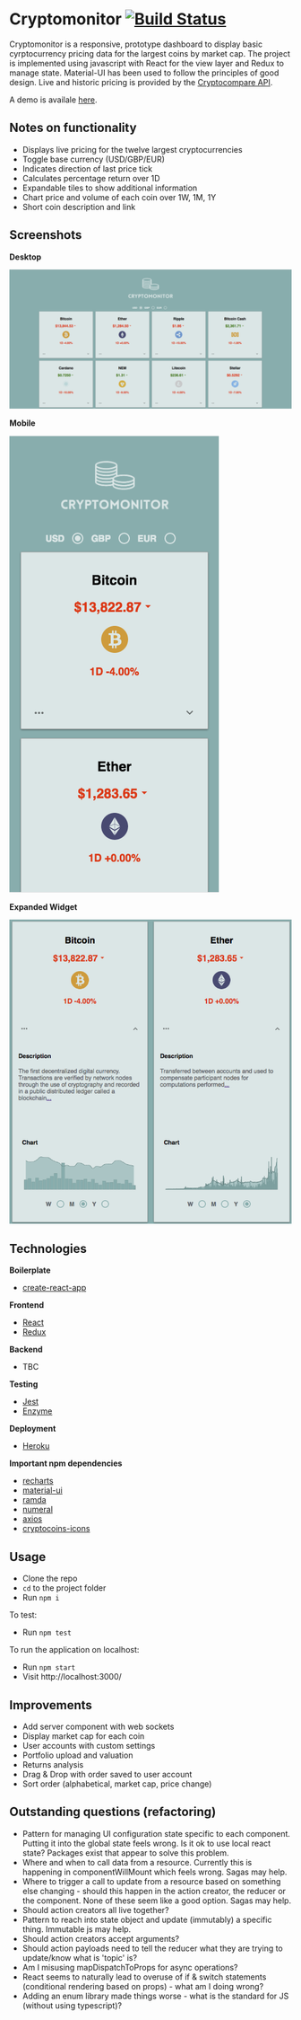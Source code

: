 # Cryptomonitor [![Build Status](https://travis-ci.org/joemaidman/cryptomonitor.svg?branch=master)](https://travis-ci.org/joemaidman/cryptomonitor)

Cryptomonitor is a  responsive, prototype dashboard to display basic cyrptocurrency pricing data for the largest coins by market cap. The project is implemented using javascript with React for the view layer and Redux to manage state. Material-UI has been used to follow the principles of good design. Live and historic pricing is provided by the <a href='https://www.cryptocompare.com/api/' target='_blank'>Cryptocompare API</a>.

A demo is availale <a href='https://cryptomonitor.netlify.com' target='_blank'>here</a>.

## Notes on functionality
* Displays live pricing for the twelve largest cryptocurrencies
* Toggle base currency (USD/GBP/EUR)
* Indicates direction of last price tick
* Calculates percentage return over 1D
* Expandable tiles to show additional information
* Chart price and volume of each coin over 1W, 1M, 1Y
* Short coin description and link

## Screenshots
**Desktop**

![home](https://raw.githubusercontent.com/joemaidman/cryptomonitor/master/screenshots/desktop.png)

**Mobile**

![Mobile](https://raw.githubusercontent.com/joemaidman/cryptomonitor/master/screenshots/mobile.png)

**Expanded Widget**

![Widget](https://raw.githubusercontent.com/joemaidman/cryptomonitor/master/screenshots/widget.png)

## Technologies

**Boilerplate**
- <a href='https://www.npmjs.com/package/create-react-app'>create-react-app</a>

**Frontend**
- <a href='https://reactjs.org/' target='_blank'>React</a>
- <a href='https://www.npmjs.com/package/redux' target='_blank'>Redux</a>

**Backend**
- TBC

**Testing**
- <a href='https://www.npmjs.com/package/jest' target='_blank'>Jest</a>
- <a href='https://www.npmjs.com/package/enzyme' target='_blank'>Enzyme</a>

**Deployment**
- <a href='https://www.heroku.com/' target='_blank'>Heroku</a>

**Important npm dependencies**
- <a href='https://www.npmjs.com/package/recharts' target='_blank'>recharts</a>
- <a href='https://www.npmjs.com/package/material-ui' target='_blank'>material-ui</a>
- <a href='https://www.npmjs.com/package/ramda' target='_blank'>ramda</a>
- <a href='https://www.npmjs.com/package/numeral' target='_blank'>numeral</a>
- <a href='https://www.npmjs.com/package/axios' target='_blank'>axios</a>
- <a href='https://www.npmjs.com/package/cryptocoins-icons' target='_blank'>cryptocoins-icons</a>

## Usage
- Clone the repo
- `cd` to the project folder
- Run `npm i`

To test:
- Run `npm test`

To run the application on localhost:
- Run `npm start`
- Visit http://localhost:3000/

## Improvements
* Add server component with web sockets
* Display market cap for each coin
* User accounts with custom settings
* Portfolio upload and valuation
* Returns analysis
* Drag & Drop with order saved to user account
* Sort order (alphabetical, market cap, price change)

## Outstanding questions (refactoring)
* Pattern for managing UI configuration state specific to each component. Putting it into the global state feels wrong. Is it ok to use local react state? Packages exist that appear to solve this problem.
* Where and when to call data from a resource. Currently this is happening in componentWillMount which feels wrong. Sagas may help.
* Where to trigger a call to update from a resource based on something else changing - should this happen in the action creator, the reducer or the component. None of these seem like a good option. Sagas may help.
* Should action creators all live together?
* Pattern to reach into state object and update (immutably) a specific thing. Immutable js may help.
* Should action creators accept arguments?
* Should action payloads need to tell the reducer what they are trying to update/know what is 'topic' is?
* Am I misusing mapDispatchToProps for async operations?
* React seems to naturally lead to overuse of if & switch statements (conditional rendering based on props) - what am I doing wrong?
* Adding an enum library made things worse - what is the standard for JS (without using typescript)?